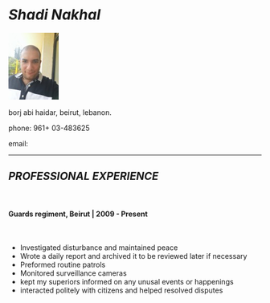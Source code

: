 # ***Shadi Nakhal***

![](new.jpg)

borj abi haidar, beirut, lebanon.

phone: 961+ 03-483625

email: 
*****

## ***PROFESSIONAL EXPERIENCE***
<br/>

#### Guards regiment, Beirut | 2009 - Present
<br/>

* Investigated disturbance and maintained peace
* Wrote a daily report and archived it to be reviewed later if necessary
* Preformed routine patrols
* Monitored surveillance cameras
* kept my superiors informed on any unusal events or happenings
* interacted politely with citizens and helped resolved disputes


